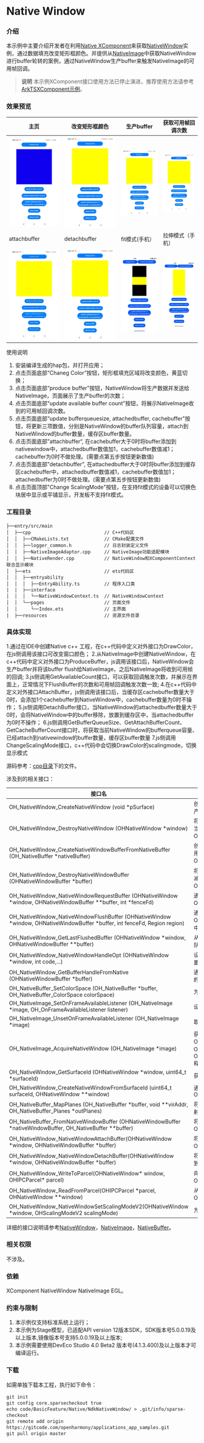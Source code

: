 # Native Window

### 介绍

本示例中主要介绍开发者在利用[Native XComponent](https://docs.openharmony.cn/pages/v4.1/zh-cn/application-dev/reference/apis-arkui/arkui-ts/ts-basic-components-xcomponent.md)来获取[NativeWindow](https://docs.openharmony.cn/pages/v4.0/zh-cn/application-dev/reference/native-apis/_native_window.md)实例，通过数据填充改变矩形框颜色。并提供从[NativeImage](https://docs.openharmony.cn/pages/v4.1/zh-cn/application-dev/reference/apis-arkgraphics2d/_o_h___native_image.md)中获取NativeWindow进行buffer轮转的案例，通过NativeWindow生产buffer来触发NativeImage的可用帧回调。

> **说明**
> 本示例XComponent接口使用方法已停止演进，推荐使用方法请参考[ArkTSXComponent示例](../ArkTSXComponent/README_zh.md)。
### 效果预览

| 主页                                           | 改变矩形框颜色                                           | 生产buffer                                          | 获取可用帧回调次数                                                 |
|----------------------------------------------|---------------------------------------------------|---------------------------------------------------|-----------------------------------------------------------|
| ![main](screenshots/device/Main.jpg)         | ![Draw Path](screenshots/device/ChangeColor.jpg)  | ![change color](screenshots/device/ProduceBuffer.jpg) | ![change color](screenshots/device/GetAvailableCount.jpg) |
| attachbuffer                                 | detachbuffer                                      | fit模式(手机）                                         | 拉伸模式（手机）                                                  |
| ![main](screenshots/device/AttachBuffer.jpg) | ![Draw Path](screenshots/device/DetachBuffer.jpg) | ![Draw Path](screenshots/device/scalefit.jpg)     | ![Draw Path](screenshots/device/scaledown.jpg)            |


使用说明

1. 安装编译生成的hap包，并打开应用；
2. 点击页面底部“Chaneg Color”按钮，矩形框填充区域将改变颜色，黄蓝切换；
3. 点击页面底部“produce buffer”按钮，NativeWindow将生产数据并发送给NativeImage，页面展示了生产buffer的次数；
4. 点击页面底部“update available buffer count”按钮，将展示NativeImage收到的可用帧回调次数。
5. 点击页面底部“update bufferqueuesize, attachedbuffer, cachebuffer"按钮，将更新三项数值，分别是NativeWindow的buffer队列容量，attach到NativeWindow的buffer数量，缓存区buffer数量。
6. 点击页面底部”attachbuffer“, 在cachebuffer大于0时将buffer添加到nativewindow中，attachedbuffer数值加1，cachebuffer数值减1；cachebuffer为0时不做处理。(需要点第五步按钮更新数值)
7. 点击页面底部”detachbuffer", 在attachedbuffer大于0时将buffer添加到缓存区cachebuffer中，attachedbuffer数值减1，cachebuffer数值加1； attachedbuffer为0时不做处理。(需要点第五步按钮更新数值)
8. 点击页面顶部"Change ScalingMode"按钮，在支持fit模式的设备可以切换色块居中显示或平铺显示，开发板不支持fit模式。

### 工程目录

```
├──entry/src/main
│  ├──cpp                           // C++代码区
│  │  ├──CMakeLists.txt             // CMake配置文件
│  │  ├──logger_common.h   			// 日志封装定义文件  
│  │  ├──NativeImageAdaptor.cpp     // NativeImage功能适配模块
│  │  ├──NativeRender.cpp           // NativeWindow和XComponentContext联合显示模块
│  ├──ets                           // ets代码区
│  │  ├──entryability
│  │  │  ├──EntryAbility.ts         // 程序入口类
|  |  ├──interface
│  │  │  └──NativeWindowContext.ts  // NativeWindowContext
│  │  └──pages                      // 页面文件
│  │     └──Index.ets               // 主界面
|  ├──resources         			// 资源文件目录
```

### 具体实现

1.通过在IDE中创建Native c++ 工程，在c++代码中定义对外接口为DrawColor，在js侧调用该接口可改变窗口颜色；
2.从NativeImage中创建NativeWindow，在c++代码中定义对外接口为ProduceBuffer，js调用该接口后，NativeWindow会生产buffer并将该buffer flush给NativeImage，之后NativeImage将收到可用帧的回调;
3.js侧调用GetAvailableCount接口，可以获取回调触发次数，并展示在界面上，正常情况下FlushBuffer的次数和可用帧回调触发次数一致;
4.在c++代码中定义对外接口AttachBuffer，js侧调用该接口后，当缓存区cachebuffer数量大于0时，会添加1个cachebuffer到NativeWindow中，cachebuffer数量为0时不操作；
5.js侧调用DetachBuffer接口，当NativeWindow的attachedbuffer数量大于0时，会将NativeWindow中的buffer移除，放置到缓存区中，当attachedbuffer为0时不操作；
6.js侧调用GetBufferQueueSize、GetAttachBufferCount、GetCacheBufferCount接口时，将获取当前NativeWindow的bufferqueue容量、已经attach到nativewindow的buffer数量，缓存区buffer数量
7.js侧调用ChangeScalingMode接口，c++代码中会切换DrawColor的scalingmode，切换显示模式

源码参考：[cpp目录](entry/src/main/cpp)下的文件。

涉及到的相关接口：


| 接口名 | 描述 |
| -------- | -------- |
| OH_NativeWindow_CreateNativeWindow (void *pSurface) | 创建OHNativeWindow实例，每次调用都会产生一个新的OHNativeWindow实例 |
| OH_NativeWindow_DestroyNativeWindow (OHNativeWindow *window) | 将OHNativeWindow对象的引用计数减1，当引用计数为0的时候，该OHNativeWindow对象会被析构掉 |
| OH_NativeWindow_CreateNativeWindowBufferFromNativeBuffer (OH_NativeBuffer *nativeBuffer) | 创建OHNativeWindowBuffer实例，每次调用都会产生一个新的OHNativeWindowBuffer实例 |
| OH_NativeWindow_DestroyNativeWindowBuffer (OHNativeWindowBuffer *buffer) | 将OHNativeWindowBuffer对象的引用计数减1，当引用计数为0的时候，该OHNativeWindowBuffer对象会被析构掉 |
| OH_NativeWindow_NativeWindowRequestBuffer (OHNativeWindow *window, OHNativeWindowBuffer **buffer, int *fenceFd) | 通过OHNativeWindow对象申请一块OHNativeWindowBuffer，用以内容生产 |
| OH_NativeWindow_NativeWindowFlushBuffer (OHNativeWindow *window, OHNativeWindowBuffer *buffer, int fenceFd, Region region) | 通过OHNativeWindow将生产好内容的OHNativeWindowBuffer放回到Buffer队列中，用以内容消费 |
| OH_NativeWindow_GetLastFlushedBuffer (OHNativeWindow *window, OHNativeWindowBuffer **buffer) | 从OHNativeWindow获取上次送回到buffer队列中的OHNativeWindowBuffer |
| OH_NativeWindow_NativeWindowHandleOpt (OHNativeWindow *window, int code,...) | 设置/获取OHNativeWindow的属性，包括设置/获取宽高、内容格式等 |
| OH_NativeWindow_GetBufferHandleFromNative (OHNativeWindowBuffer *buffer) | 通过OHNativeWindowBuffer获取该buffer的BufferHandle指针       |
| OH_NativeBuffer_SetColorSpace (OH_NativeBuffer *buffer, OH_NativeBuffer_ColorSpace colorSpace) | 为OH_NativeBuffer设置颜色空间属性                            |
| OH_NativeImage_SetOnFrameAvailableListener (OH_NativeImage *image, OH_OnFrameAvailableListener listener) | 设置帧可用回调                                               |
| OH_NativeImage_UnsetOnFrameAvailableListener (OH_NativeImage *image) | 取消设置帧可用回调                                           |
| OH_NativeImage_AcquireNativeWindow (OH_NativeImage *image)   | 获取与OH_NativeImage相关联的OHNativeWindow指针。 该OHNativeWindow后续不再需要时需要调用OH_NativeWindow_DestroyNativeWindow释放 |
| OH_NativeWindow_GetSurfaceId (OHNativeWindow *window, uint64_t *surfaceId) | 获取surfaceId |
| OH_NativeWindow_CreateNativeWindowFromSurfaceId (uint64_t surfaceId, OHNativeWindow **window) | 通过surfaceId获取对应的OHNativeWindow |
| OH_NativeBuffer_MapPlanes (OH_NativeBuffer *buffer, void **virAddr, OH_NativeBuffer_Planes *outPlanes) | 将OH_NativeBuffer对应的多通道ION内存映射到进程空间 |
| OH_NativeBuffer_FromNativeWindowBuffer (OHNativeWindowBuffer *nativeWindowBuffer, OH_NativeBuffer **buffer) | 将OHNativeWindowBuffer实例转换为OH_NativeBuffer实例 |
| OH_NativeWindow_NativeWindowAttachBuffer(OHNativeWindow *window, OHNativeWindowBuffer *buffer) | 将缓存区OHNativeWindowBuffer添加到OHNativeWindow中 |
| OH_NativeWindow_NativeWindowDetachBuffer(OHNativeWindow *window, OHNativeWindowBuffer *buffer) | 将OHNativeWindow中的buffer移除，放置到缓存区中 |
| OH_NativeWindow_WriteToParcel(OHNativeWindow* window, OHIPCParcel* parcel)| 向OHIPCParcel对象中写入一个OHNativeWindow对象|
| OH_NativeWindow_ReadFromParcel(OHIPCParcel *parcel, OHNativeWindow **window)| 从OHIPCParcel对象中读取一个OHNativeWindow对象|
| OH_NativeWindow_NativeWindowSetScalingModeV2(OHNativeWindow *window, OHScalingModeV2 scalingMode)| 为OHNativeWindow设置显示模式|

详细的接口说明请参考[NativeWindow](https://docs.openharmony.cn/pages/v4.1/zh-cn/application-dev/reference/apis-arkgraphics2d/_o_h___native_image.md)，[NativeImage](https://docs.openharmony.cn/pages/v4.1/zh-cn/application-dev/reference/apis-arkgraphics2d/_o_h___native_image.md)，[NativeBuffer](https://docs.openharmony.cn/pages/v4.0/zh-cn/application-dev/reference/native-apis/_o_h___native_buffer.md)。

### 相关权限

不涉及。

### 依赖

XComponent NativeWindow NativeImage EGL。

### 约束与限制

1. 本示例仅支持标准系统上运行；
2. 本示例为Stage模型，已适配API version 12版本SDK，SDK版本号5.0.0.19及以上版本,镜像版本号支持5.0.0.19及以上版本;
3. 本示例需要使用DevEco Studio 4.0 Beta2 版本号(4.1.3.400)及以上版本才可编译运行。
### 下载

如需单独下载本工程，执行如下命令：

```
git init
git config core.sparsecheckout true
echo code/BasicFeature/Native/NdkNativeWindow/ > .git/info/sparse-checkout
git remote add origin https://gitcode.com/openharmony/applications_app_samples.git
git pull origin master
```
